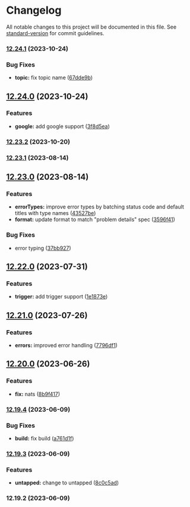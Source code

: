 # Changelog

All notable changes to this project will be documented in this file. See [standard-version](https://github.com/conventional-changelog/standard-version) for commit guidelines.

### [12.24.1](https://github.com/crittelmeyer/baddie/compare/v12.24.0...v12.24.1) (2023-10-24)


### Bug Fixes

* **topic:** fix topic name ([67dde9b](https://github.com/crittelmeyer/baddie/commit/67dde9b5218be8414771fcceeabb5cef0e86d208))

## [12.24.0](https://github.com/crittelmeyer/baddie/compare/v12.23.2...v12.24.0) (2023-10-24)


### Features

* **google:** add google support ([3f8d5ea](https://github.com/crittelmeyer/baddie/commit/3f8d5eafa3984185ab38b9c6e5906e2dd75c3cd3))

### [12.23.2](https://github.com/crittelmeyer/baddie/compare/v12.23.1...v12.23.2) (2023-10-20)

### [12.23.1](https://github.com/untapped-solutions/baddie/compare/v12.23.0...v12.23.1) (2023-08-14)

## [12.23.0](https://github.com/untapped-solutions/baddie/compare/v12.22.0...v12.23.0) (2023-08-14)


### Features

* **errorTypes:** improve error types by batching status code and default titles with type names ([43527be](https://github.com/untapped-solutions/baddie/commit/43527be8b66d32b8ae745fb83e605814f31a7e0c))
* **format:** update format to match "problem details" spec ([3596f41](https://github.com/untapped-solutions/baddie/commit/3596f417c2cd033f21299b4717d8fd9a7a2e77f5))


### Bug Fixes

* error typing ([37bb927](https://github.com/untapped-solutions/baddie/commit/37bb927935d9db8089f50b11acbf66b9756a2220))

## [12.22.0](https://github.com/untapped-solutions/baddie/compare/v12.21.0...v12.22.0) (2023-07-31)


### Features

* **trigger:** add trigger support ([1e1873e](https://github.com/untapped-solutions/baddie/commit/1e1873e7720f2960ddbee8c20ec6f8c2fe0d0dee))

## [12.21.0](https://github.com/untapped-solutions/baddie/compare/v12.20.0...v12.21.0) (2023-07-26)


### Features

* **errors:** improved error handling ([7796df1](https://github.com/untapped-solutions/baddie/commit/7796df1fa09bfc2a68b09173877ccaee1bcd5520))

## [12.20.0](https://github.com/untapped-solutions/baddie/compare/v12.19.4...v12.20.0) (2023-06-26)


### Features

* **fix:** nats ([8b9f417](https://github.com/untapped-solutions/baddie/commit/8b9f4170a5e8d86ca02e9169ee495a1c16dfc4b0))

### [12.19.4](https://github.com/untapped-solutions/baddie/compare/v12.19.3...v12.19.4) (2023-06-09)


### Bug Fixes

* **build:** fix build ([a761d1f](https://github.com/untapped-solutions/baddie/commit/a761d1f25711d43b639a2d5eca74eafe3068253a))

### [12.19.3](https://github.com/untapped-solutions/baddie/compare/v12.19.2...v12.19.3) (2023-06-09)


### Features

* **untapped:** change to untapped ([8c0c5ad](https://github.com/untapped-solutions/baddie/commit/8c0c5ad6175cf41593af3440fd77bdb86d714db7))

### 12.19.2 (2023-06-09)
